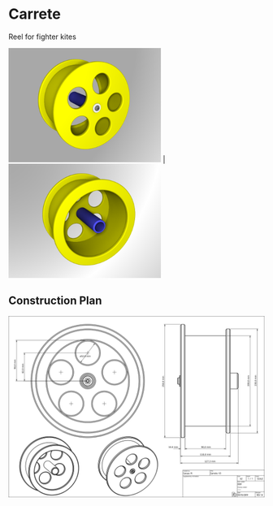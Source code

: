 # Carrete

Reel for fighter kites

<img src="./build/rendering-1.png" alt="drawing" width="300"/> |
<img src="./build/rendering-2.png" alt="drawing" width="300"/>

## Construction Plan

<img src="./build/carrete0001.png" alt="drawing" width="600"/>
